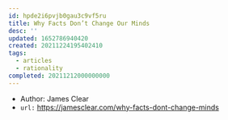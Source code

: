 ```yaml
---
id: hpde2i6pvjb0gau3c9vf5ru
title: Why Facts Don’t Change Our Minds
desc: ''
updated: 1652786940420
created: 20211224195402410
tags:
  - articles
  - rationality
completed: 20211212000000000
---
```


- Author: James Clear
- `url:` https://jamesclear.com/why-facts-dont-change-minds
